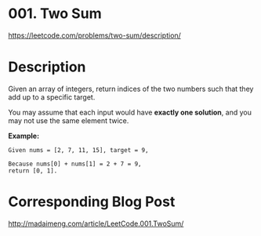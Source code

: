 # 001. Two Sum
https://leetcode.com/problems/two-sum/description/

# Description
Given an array of integers, return indices of the two numbers such that they add up to a specific target.

You may assume that each input would have **exactly one solution**, and you may not use the same element twice.

**Example:**
```
Given nums = [2, 7, 11, 15], target = 9,

Because nums[0] + nums[1] = 2 + 7 = 9,
return [0, 1].
```

# Corresponding Blog Post
http://madaimeng.com/article/LeetCode.001.TwoSum/
